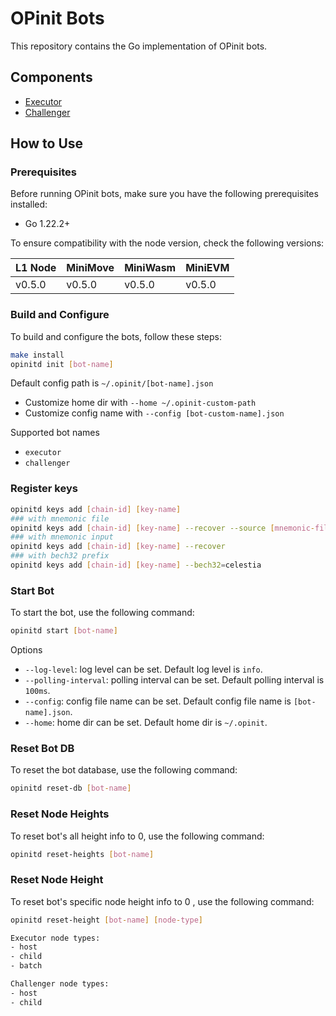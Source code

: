 # OPinit Bots

This repository contains the Go implementation of OPinit bots.

## Components

- [Executor](./executor)
- [Challenger](./challenger)

## How to Use

### Prerequisites

Before running OPinit bots, make sure you have the following prerequisites installed:

- Go 1.22.2+

To ensure compatibility with the node version, check the following versions:

| L1 Node | MiniMove | MiniWasm | MiniEVM |
| ------- | -------- | -------- | ------- |
| v0.5.0  | v0.5.0   | v0.5.0   | v0.5.0  |

### Build and Configure

To build and configure the bots, follow these steps:

```bash
make install
opinitd init [bot-name]
```

Default config path is `~/.opinit/[bot-name].json`

- Customize home dir with `--home ~/.opinit-custom-path`
- Customize config name with `--config [bot-custom-name].json`

Supported bot names

- `executor`
- `challenger`

### Register keys

```bash
opinitd keys add [chain-id] [key-name]
### with mnemonic file
opinitd keys add [chain-id] [key-name] --recover --source [mnemonic-file-path]
### with mnemonic input
opinitd keys add [chain-id] [key-name] --recover
### with bech32 prefix
opinitd keys add [chain-id] [key-name] --bech32=celestia
```

### Start Bot

To start the bot, use the following command:

```bash
opinitd start [bot-name]
```

Options

- `--log-level`: log level can be set. Default log level is `info`.
- `--polling-interval`: polling interval can be set. Default polling interval is `100ms`.
- `--config`: config file name can be set. Default config file name is `[bot-name].json`.
- `--home`: home dir can be set. Default home dir is `~/.opinit`.
  
### Reset Bot DB

To reset the bot database, use the following command:

```bash
opinitd reset-db [bot-name]
```

### Reset Node Heights

To reset bot's all height info to 0, use the following command:

```bash
opinitd reset-heights [bot-name]
```

### Reset Node Height

To reset bot's specific node height info to 0 , use the following command:

```bash
opinitd reset-height [bot-name] [node-type]

Executor node types: 
- host
- child
- batch

Challenger node types: 
- host
- child
```

